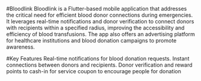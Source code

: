 #Bloodlink
Bloodlink is a Flutter-based mobile application that addresses the critical need for efficient blood donor connections during emergencies. It leverages real-time notifications and donor verification to connect donors with recipients within a specified radius, improving the accessibility and efficiency of blood transfusions. The app also offers an advertising platform for healthcare institutions and blood donation campaigns to promote awareness.

#Key Features
Real-time notifications for blood donation requests.
Instant connections between donors and recipients.
Donor verification and reward points to cash-in for service coupon to encourage people for donation
